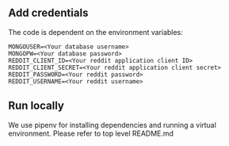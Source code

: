 ## Add credentials

The code is dependent on the environment variables:

```
MONGOUSER=<Your database username>
MONGOPW=<Your database password>
REDDIT_CLIENT_ID=<Your reddit application client ID>
REDDIT_CLIENT_SECRET=<Your reddit application client secret>
REDDIT_PASSWORD=<Your reddit password>
REDDIT_USERNAME=<Your reddit username>
```

## Run locally

We use pipenv for installing dependencies and running a virtual environment. Please refer to top level README.md
